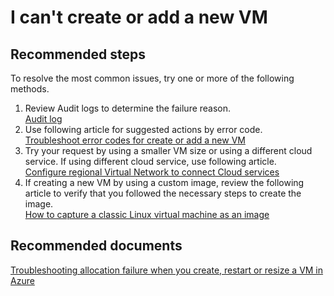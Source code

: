 <properties pageTitle="I can't create or add a new VM"
	description="I can't create or add a new VM" 
	services="Microsoft.ClassicCompute"
	resource="virtualMachines" 
	documentationCenter=""
	authors="aashu"
	resourceTags="linux, windows"
	selfHelpType="resource"
	supportTopic=""
	displayOrder="2" />

# I can't create or add a new VM

## **Recommended steps**
To resolve the most common issues, try one or more of the following methods.

1. Review Audit logs to determine the failure reason.<br>
  [Audit log](data-blade:Microsoft_Azure_Insights.AzureDiagnosticsBladeWithParameter)
2. Use following article for suggested actions by error code.<br>
   [Troubleshoot error codes for create or add a new VM ](https://azure.microsoft.com/documentation/articles/virtual-machines-windows-allocation-failure/#error-string-lookup)
3. Try your request by using a smaller VM size or using a different cloud service. If using different cloud service, use following article. <br>
   [Configure regional Virtual Network to connect Cloud services](https://azure.microsoft.com/blog/vnet-to-vnet-connecting-virtual-networks-in-azure-across-different-regions/)
4. If creating a new VM by using a custom image, review the following article to verify that you followed the necessary steps to create the image. <br>
   [How to capture a classic Linux virtual machine as an image](https://azure.microsoft.com/documentation/articles/virtual-machines-linux-capture-image/)

## **Recommended documents**
[Troubleshooting allocation failure when you create, restart or resize a VM in Azure](https://azure.microsoft.com/documentation/articles/virtual-machines-windows-allocation-failure/)



